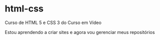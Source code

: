 # html-css
 Curso de HTML 5 e CSS 3 do Curso em Vídeo

Estou aprendendo a criar sites e agora vou gerenciar meus repositórios